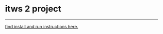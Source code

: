 # itws 2 project

---

<a href="http://flask.pocoo.org/docs/0.12/patterns/packages/">find install and run instructions here.</a>

